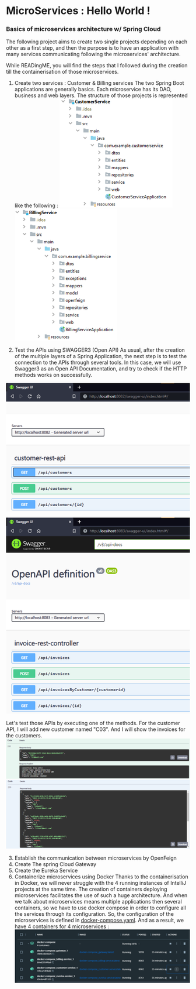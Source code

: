 # MicroServices : Hello World !
### Basics of microservices architecture w/ Spring Cloud
The following project aims to create two single projects depending on each other as a first step, and then the purpose is to have an application with many services communicating following the microservices' architecture.

While READingME, you will find the steps that I followed during the creation till the containerisation of those microservices.
1. Create two services : Customer & Billing services
    The two Spring Boot applications are generally basics. Each microservice has its DAO, business and web layers. The structure of those projects is represented like the following :
   ![Customer-service_structure](https://github.com/loubnaAminou/MicroServices/blob/main/imgs/structure_customer.png)
![Billing-service_structure](https://github.com/loubnaAminou/MicroServices/blob/main/imgs/structure_billing.png)

2. Test the APIs using SWAGGER3 (Open API)
    As usual, after the creation of the multiple layers of a Spring Application, the next step is to test the connection to the APIs through several tools. In this case, we will use Swagger3 as an Open API Documentation, and try to check if the HTTP methods works on successfully.

![Customer-API](https://github.com/loubnaAminou/MicroServices/blob/main/imgs/swagger-customer.png)

![Billing-API](https://github.com/loubnaAminou/MicroServices/blob/main/imgs/swagger-billing.png)
   
Let's test those APIs by executing one of the methods. For the customer API, I will add new customer named "C03". And I will show the invoices for the customers.
![Customer-testAPI](https://github.com/loubnaAminou/MicroServices/blob/main/imgs/testapi_customer.png)
![Billing-testAPI](https://github.com/loubnaAminou/MicroServices/blob/main/imgs/testapi_billing.png)


3. Establish the communication between microservices by OpenFeign
4. Create The spring Cloud Gateway
5. Create the Eureka Service
6. Containerize microservices using Docker
Thanks to the containerisation in Docker, we will never struggle with the 4 running instances of IntelliJ projects at the same time. The creation of containers deploying microservices facilitates the use of such a huge architecture. And when we talk about microservices means multiple applications then several containers, so we have to use docker compose in order to configure all the services through its configuration. So, the configuration of the microservices is defined in [docker-compose.yaml](https://github.com/loubnaAminou/MicroServices/blob/main/docker-compose/docker-compose.yaml). And as a result, we have 4 containers for 4 microservices :
   ![docker-containers](https://github.com/loubnaAminou/MicroServices/blob/main/imgs/docker-containers.png)
